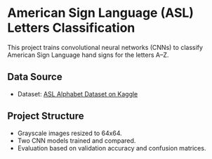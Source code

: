 # American Sign Language (ASL) Letters Classification

This project trains convolutional neural networks (CNNs) to classify American Sign Language hand signs for the letters A–Z.

## Data Source
- Dataset: [ASL Alphabet Dataset on Kaggle](https://www.kaggle.com/datasets/grassknoted/asl-alphabet)

## Project Structure
- Grayscale images resized to 64x64.
- Two CNN models trained and compared.
- Evaluation based on validation accuracy and confusion matrices.
